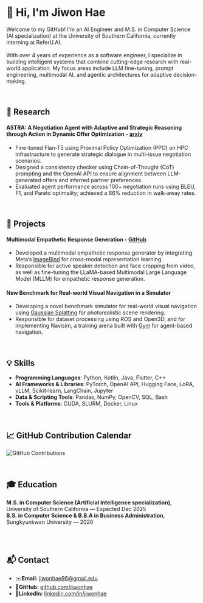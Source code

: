 # 👋 Hi, I'm Jiwon Hae
Welcome to my GitHub! I'm an AI Engineer and M.S. in Computer Science (AI specialization) at the University of Southern California, currently interning at ReferU.AI. <br><br>
With over 4 years of experience as a software engineer, I specialize in building intelligent systems that combine cutting-edge research with real-world application. My focus areas include LLM fine-tuning, prompt engineering, multimodal AI, and agentic architectures for adaptive decision-making.

<br>

## 🧠 Research
#### ASTRA: A Negotiation Agent with Adaptive and Strategic Reasoning through Action in Dynamic Offer Optimization - [arxiv](https://arxiv.org/abs/2503.07129)
- Fine-tuned Flan-T5 using Proximal Policy Optimization (PPO) on HPC infrastructure to generate strategic dialogue in multi-issue negotiation scenarios.
- Designed a consistency checker using Chain-of-Thought (CoT) prompting and the OpenAI API to ensure alignment between LLM-generated offers and inferred partner preferences.
- Evaluated agent performance across 100+ negotiation runs using BLEU, F1, and Pareto optimality; achieved a 66% reduction in walk-away rates.

<br>

## 🌟 Projects
#### Multimodal Empathetic Response Generation - [GitHub](https://github.com/jiwon-hae/EmpatheticMLLM)
- Developed a multimodal empathetic response generater by integrating Meta’s [ImageBind](https://github.com/facebookresearch/ImageBind) for cross-modal representation learning.
- Responsible for active speaker detection and face cropping from video, as well as fine-tuning the LLaMA-based Multimodal Large Language Model (MLLM) for empathetic response generation.

#### New Benchmark for Real-world Visual Navigation in a Simulator
- Developing a novel benchmark simulator for real-world visual navigation using [Gaussian Splatting](https://github.com/graphdeco-inria/gaussian-splatting) for photorealistic scene rendering.
- Responsible for dataset processing using ROS and Open3D, and for implementing Navisim, a training arena built with [Gym](https://github.com/openai/gym) for agent-based navigation.

<br>

## 💡 Skills
- **Programming Languages**: Python, Kotlin, Java, Flutter, C++<br>
- **AI Frameworks & Libraries**: PyTorch, OpenAI API, Hugging Face, LoRA, vLLM, Scikit-learn, LangChain, Jupyter<br>
- **Data & Scripting Tools**: Pandas, NumPy, OpenCV, SQL, Bash<br>
- **Tools & Platforms**: CUDA, SLURM, Docker, Linux<br>

<br>

## 📈 GitHub Contribution Calendar
![GitHub Contributions](https://ghchart.rshah.org/jiwon-hae?theme=blue)

<br>

## 🎓 Education
**M.S. in Computer Science (Artificial Intelligence specialization)**, University of Southern California — Expected Dec 2025 <br>
**B.S. in Computer Science & B.B.A in Business Administration**, Sungkyunkwan University — 2020

<br><br>

## 📬 Contact
- ✉️**Email:** jiwonhae96@gmail.edu  
- 🐙**GitHub:** [github.com/jiwonhae](https://github.com/jiwon-hae)  
- 💼**LinkedIn:** [linkedin.com/in/jiwonhae](https://www.linkedin.com/in/jiwonhae94/)
